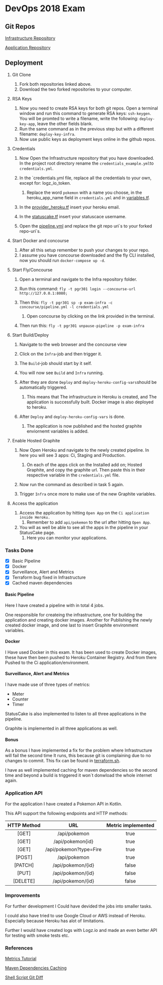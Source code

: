 # DevOps 2018 Exam

## Git Repos

[Infrastructure Repository](https://github.com/findus1994/DevOpsInfra2018)

[Application Repository](https://github.com/findus1994/DevOps2018)

## Deployment

1. Git Clone
    1. Fork both repositories linked above.
    2. Download the two forked repositories to your computer.

2. RSA Keys
    1. Now you need to create RSA keys for both git repos. 
    Open a terminal window and run this command to generate RSA keys: `ssh-keygen`. 
    You will be promted to write a filename, write the following: `deploy-key-app`, 
    leave the other fields blank.
    2. Run the same command as in the previous step but with a different filename: `deploy-key-infra`.
    3. Now use public keys as deployment keys online in the github repos.

3. Credentials
    1. Now Open the Infrastructure repository that you have downloaded. 
    In the project root directory rename the `credentials_example.yml`to `credentials.yml`.
    2. In the `credentials.yml file, replace all the credentials to your own, except for: logz_io_token.
        1. Replace the word `pokemon` with a name you choose, 
        in the heroku_app_name field in `credentials.yml` and in [variables.tf](./terraform/variables.tf).
        
    3. In the [provider_heroku.tf](./terraform/provider_heroku.tf) insert your heroku email.
    4. In the [statuscake.tf](./terraform/statuscake.tf) insert your statuscace username.
    5. Open the [pipeline.yml](./concourse/pipeline.yml) and replace the git repo uri´s to your forked repo-uri´s.

4. Start Docker and concourse
    1. After all this setup remember to push your changes to your repo.
    2. I assume you have concourse downloaded and the fly CLI installed, now you
    should run `docker-compose up -d`.
    
5. Start Fly/Concourse 
    1. Open a terminal and navigate to the Infra repository folder.
    2. Run this command: `fly -t pgr301 login --concourse-url http://127.0.0.1:8080;`
    3. Then this: `fly -t pgr301 sp -p exam-infra -c concourse/pipeline.yml -l credentials.yml`
        1. Open concourse by clicking on the link provided in the terminal.
        
    4. Then run this: `fly -t pgr301 unpause-pipeline -p exam-infra`
    
6. Start Build/Deploy
    1. Navigate to the web browser and the concourse view
    2. Click on the `Infra`-job and then trigger it.
    3. The `Build`-job should start by it self.
    4. You will now see `Build` and `Infra` running.
    5. After they are done `Deploy` and `deploy-heroku-config-vars`should be automatically triggered.
        1. This means that The infrastructure in Heroku is created, and The application is successfully built. 
        Docker image is also deployed to heroku.
  
    6. After `Deploy` and `deploy-heroku-config-vars` is done. 
        1. The application is now published and the hosted graphite enviornemt variables is added.

7. Enable Hosted Graphite
    1. Now Open Heroku and navigate to the newly created pipeline. 
    In here you will see 3 apps: Ci, Staging and Production.
        1. On each of the apps click on the Installed add on; Hosted Graphite, and copy the graphite url. 
        Then paste this in their respective variable in the `credentials.yml` file.
    
    2. Now run the command as described in task 5 again.
    3. Trigger `Infra` once more to make use of the new Graphite variables.
8. Access the application
    1. Access the application by hitting `Open App` on the `Ci application inside Heroku.`
        1. Remember to add `api/pokemon` to the url after hitting `Open App`. 
    2. You will as well be able to see all the apps in the pipeline in your StatusCake page.
        1. Here you can monitor your applications.
    

### Tasks Done

- [x] Basic Pipeline
- [x] Docker
- [x] Surveillance, Alert and Metrics
- [x] Terraform bug fixed in Infrastructure
- [x] Cached maven dependencies

#### Basic Pipeline
Here I have created a pipeline with in total 4 jobs.

One responsible for createing the infrastructure, one for building the application and creating docker images.
Another for Publishing the newly created docker image, and one last to insert Graphite environment variables.


#### Docker
I Have used Docker in this exam. It has been used to create Docker images, 
these have then been pushed to Heroku Container Registry. And from there Pushed to the Ci application/environment.


#### Surveillance, Alert and Metrics

I have made use of three types of metrics:

- Meter
- Counter
- Timer

StatusCake is also implemented to listen to all three applications in the pipeline.

Graphite is implemented in all three applications as well.

#### Bonus

As a bonus I have implemented a fix for the problem where Infrastructure will fail the second time It runs, 
this because git is complaining due to no changes to commit. This fix can be found in [terraform.sh](./concourse/terraform/terraform.sh).

I have as well implemented caching for maven dependencies so the second time and beyond a build is triggered it won´t donwload the whole internet again.


### Application API

For the application I have created a Pokemon API in Kotlin.

This API support the following endpoints and HTTP methods:

| HTTP Method     | URL                      | Metric implemented  |
| :-------------: |:-----------------------: | :-----:|
| [GET]           | /api/pokemon             | true  |
| [GET]           | /api/pokemon{id}         | true  |
| [GET]           | /api/pokemon?type=Fire   | true  |
| [POST]          | /api/pokemon             | true  |
| [PATCH]         | /api/pokemon/{id}        | false |
| [PUT]           | /api/pokemon/{id}        | false |
| [DELETE]        | /api/pokemon/{id}        | false |



### Improvements

For further development I Could have devided the jobs into smaller tasks.

I could also have tried to use Google Cloud or AWS instead of Heroku. Especially because
Heroku has alot of limitations. 

Further I would have created logs with Logz.io and made an even better API for testing with smoke tests etc.

### References 

[Metrics Tutorial](https://metrics.dropwizard.io/4.0.0/manual/core.html#timers)

[Maven Dependencies Caching](http://www.java-allandsundry.com/2017/08/concourse-caching-for-java-maven-and.html)

[Shell Script Git Diff](https://github.com/skratchdot/Git-Diff-Build-Script)